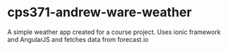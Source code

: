 # cps371-andrew-ware-weather
A simple weather app created for a course project. Uses ionic framework and AngularJS and fetches data from forecast.io

